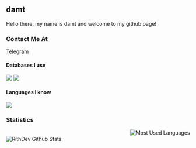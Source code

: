 ## damt
Hello there, my name is damt and welcome to my github page!

### Contact Me At
<a href="https://t.me/therealdamt">Telegram</a>

#### Databases I use
<img src="https://img.shields.io/badge/mysql-000000?style=for-the-badge&logo=mysql&logoColor=white"> <img src="https://img.shields.io/badge/mongo-000000?style=for-the-badge&logo=mongo&logoColor=white">

#### Languages I know 
<img src="https://img.shields.io/badge/Java-3776AB?style=for-the-badge&logo=Java&logoColor=white"/> 

### Statistics
<img style="float: right;" alt="Most Used Languages" src="https://github-readme-stats.vercel.app/api/top-langs/?username=therealdamt&layout=compact&hide_border=true&theme=dark" /><br>
<img align="Left" alt="RithDev Github Stats" src="https://github-readme-stats.vercel.app/api?username=therealdamt&show_icons=true&hide_border=true&theme=dark" />
